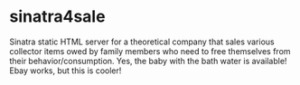 # sinatra4sale
Sinatra static HTML server for a theoretical company that sales various collector items owed by family members who need to free themselves from their behavior/consumption. Yes, the baby with the bath water is available! Ebay works, but this is cooler!

